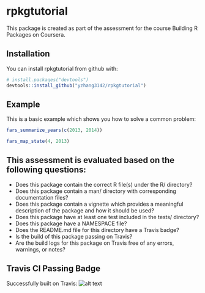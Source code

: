 
<!-- README.md is generated from README.Rmd. Please edit that file -->
rpkgtutorial
============

This package is created as part of the assessment for the course Building R Packages on Coursera.

Installation
------------

You can install rpkgtutorial from github with:

``` r
# install.packages("devtools")
devtools::install_github("yzhang3142/rpkgtutorial")
```

Example
-------

This is a basic example which shows you how to solve a common problem:

``` r
fars_summarize_years(c(2013, 2014))

fars_map_state(4, 2013)
```

This assessment is evaluated based on the following questions:
--------------------------------------------------------------

-   Does this package contain the correct R file(s) under the R/ directory?
-   Does this package contain a man/ directory with corresponding documentation files?
-   Does this package contain a vignette which provides a meaningful description of the package and how it should be used?
-   Does this package have at least one test included in the tests/ directory?
-   Does this package have a NAMESPACE file?
-   Does the README.md file for this directory have a Travis badge?
-   Is the build of this package passing on Travis?
-   Are the build logs for this package on Travis free of any errors, warnings, or notes?

Travis CI Passing Badge
-----------------------

Successfully built on Travis: ![alt text](https://travis-ci.org/yzhang3142/rpkgtutorial.svg?branch=master)
